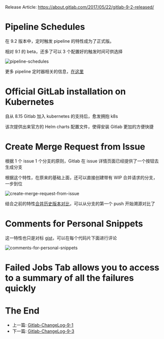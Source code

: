 Release Article: https://about.gitlab.com/2017/05/22/gitlab-9-2-released/

# Pipeline Schedules

在 9.2 版本中，定时触发 pipeline 的特性成为了正式版。

相对 9.1 的 beta，还多了可以 3 个配置好的触发时间可供选择

![pipeline-schedules](https://about.gitlab.com/images/9_2/scheduled_pipelines.png)

更多 pipeline 定时器相关的信息，[在这里](https://docs.gitlab.com/ce/user/project/pipelines/schedules.html)

# Official GitLab installation on Kubernetes

自从 8.15 Gitlab 加入 kubernetes 的支持后，愈发拥抱 k8s

该次提供出来官方的 Helm charts 配置文件，使得安装 Gitlab 更加的方便快捷

# Create Merge Request from Issue

根据 1 个 issue 1 个分支的原则，Gitlab 在 issue 详情页面已经提供了一个按钮去生成分支

根据这个特性，在原来的基础上面，还可以直接创建带有 WIP 合并请求的分支，一步到位

![create-merge-request-from-issue](http://om4h4iqhe.bkt.clouddn.com/create-merge-request-from-issue.gif)

结合之前的特性[合并历史版本对比](https://github.com/yidinghan/blog/blob/master/Gitlab-ChangeLog-8-12.md#merge-request-versions)，可以从分支的第一个 push 开始溯源对比了

# Comments for Personal Snippets

这一特性也只是对标 [gist](http://gist.github.com/)，可以在每个代码片下面进行评论

![comments-for-personal-snippets](http://om4h4iqhe.bkt.clouddn.com/comments-for-personal-snippets.jpg)

# Failed Jobs Tab allows you to access to a summary of all the failures quickly

# The End

 - 上一篇: [Gitlab-ChangeLog-9-1](https://github.com/yidinghan/blog/blob/master/Gitlab-ChangeLog-9-1.md)
 - 下一篇: [Gitlab-ChangeLog-9-3](https://github.com/yidinghan/blog/blob/master/Gitlab-ChangeLog-9-3.md)